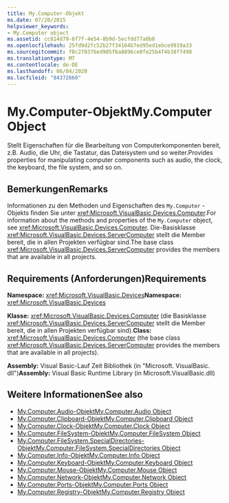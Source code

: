 ```yaml
---
title: My.Computer-Objekt
ms.date: 07/20/2015
helpviewer_keywords:
- My.Computer object
ms.assetid: cc814d79-6f7f-4e54-8b9d-5ecfdd77a0b8
ms.openlocfilehash: 25fd9d2fc52b27f34164b7ed95ed1ebce9919a33
ms.sourcegitcommit: f8c270376ed905f6a8896ce0fe25b4f4b38ff498
ms.translationtype: MT
ms.contentlocale: de-DE
ms.lasthandoff: 06/04/2020
ms.locfileid: "84372660"
---
```

# <a name="mycomputer-object"></a><span data-ttu-id="47fe8-102">My.Computer-Objekt</span><span class="sxs-lookup"><span data-stu-id="47fe8-102">My.Computer Object</span></span>
<span data-ttu-id="47fe8-103">Stellt Eigenschaften für die Bearbeitung von Computerkomponenten bereit, z.B. Audio, die Uhr, die Tastatur, das Dateisystem und so weiter.</span><span class="sxs-lookup"><span data-stu-id="47fe8-103">Provides properties for manipulating computer components such as audio, the clock, the keyboard, the file system, and so on.</span></span>  
  
## <a name="remarks"></a><span data-ttu-id="47fe8-104">Bemerkungen</span><span class="sxs-lookup"><span data-stu-id="47fe8-104">Remarks</span></span>  
 <span data-ttu-id="47fe8-105">Informationen zu den Methoden und Eigenschaften des `My.Computer` -Objekts finden Sie unter <xref:Microsoft.VisualBasic.Devices.Computer>.</span><span class="sxs-lookup"><span data-stu-id="47fe8-105">For information about the methods and properties of the `My.Computer` object, see <xref:Microsoft.VisualBasic.Devices.Computer>.</span></span> <span data-ttu-id="47fe8-106">Die-Basisklasse <xref:Microsoft.VisualBasic.Devices.ServerComputer> stellt die Member bereit, die in allen Projekten verfügbar sind.</span><span class="sxs-lookup"><span data-stu-id="47fe8-106">The base class <xref:Microsoft.VisualBasic.Devices.ServerComputer> provides the members that are available in all projects.</span></span>  
  
## <a name="requirements"></a><span data-ttu-id="47fe8-107">Requirements (Anforderungen)</span><span class="sxs-lookup"><span data-stu-id="47fe8-107">Requirements</span></span>  
 <span data-ttu-id="47fe8-108">**Namespace:** <xref:Microsoft.VisualBasic.Devices></span><span class="sxs-lookup"><span data-stu-id="47fe8-108">**Namespace:** <xref:Microsoft.VisualBasic.Devices></span></span>  
  
 <span data-ttu-id="47fe8-109">**Klasse:** <xref:Microsoft.VisualBasic.Devices.Computer> (die Basisklasse <xref:Microsoft.VisualBasic.Devices.ServerComputer> stellt die Member bereit, die in allen Projekten verfügbar sind).</span><span class="sxs-lookup"><span data-stu-id="47fe8-109">**Class:** <xref:Microsoft.VisualBasic.Devices.Computer> (the base class <xref:Microsoft.VisualBasic.Devices.ServerComputer> provides the members that are available in all projects).</span></span>  
  
 <span data-ttu-id="47fe8-110">**Assembly:** Visual Basic-Lauf Zeit Bibliothek (in "Microsoft. VisualBasic. dll")</span><span class="sxs-lookup"><span data-stu-id="47fe8-110">**Assembly:** Visual Basic Runtime Library (in Microsoft.VisualBasic.dll)</span></span>  
  
## <a name="see-also"></a><span data-ttu-id="47fe8-111">Weitere Informationen</span><span class="sxs-lookup"><span data-stu-id="47fe8-111">See also</span></span>

- [<span data-ttu-id="47fe8-112">My.Computer.Audio-Objekt</span><span class="sxs-lookup"><span data-stu-id="47fe8-112">My.Computer.Audio Object</span></span>](my-computer-audio-object.md)
- [<span data-ttu-id="47fe8-113">My.Computer.Clipboard-Objekt</span><span class="sxs-lookup"><span data-stu-id="47fe8-113">My.Computer.Clipboard Object</span></span>](my-computer-clipboard-object.md)
- [<span data-ttu-id="47fe8-114">My.Computer.Clock-Objekt</span><span class="sxs-lookup"><span data-stu-id="47fe8-114">My.Computer.Clock Object</span></span>](my-computer-clock-object.md)
- [<span data-ttu-id="47fe8-115">My.Computer.FileSystem-Objekt</span><span class="sxs-lookup"><span data-stu-id="47fe8-115">My.Computer.FileSystem Object</span></span>](my-computer-filesystem-object.md)
- [<span data-ttu-id="47fe8-116">My.Computer.FileSystem.SpecialDirectories-Objekt</span><span class="sxs-lookup"><span data-stu-id="47fe8-116">My.Computer.FileSystem.SpecialDirectories Object</span></span>](my-computer-filesystem-specialdirectories-object.md)
- [<span data-ttu-id="47fe8-117">My.Computer.Info-Objekt</span><span class="sxs-lookup"><span data-stu-id="47fe8-117">My.Computer.Info Object</span></span>](my-computer-info-object.md)
- [<span data-ttu-id="47fe8-118">My.Computer.Keyboard-Objekt</span><span class="sxs-lookup"><span data-stu-id="47fe8-118">My.Computer.Keyboard Object</span></span>](my-computer-keyboard-object.md)
- [<span data-ttu-id="47fe8-119">My.Computer.Mouse-Objekt</span><span class="sxs-lookup"><span data-stu-id="47fe8-119">My.Computer.Mouse Object</span></span>](my-computer-mouse-object.md)
- [<span data-ttu-id="47fe8-120">My.Computer.Network-Objekt</span><span class="sxs-lookup"><span data-stu-id="47fe8-120">My.Computer.Network Object</span></span>](my-computer-network-object.md)
- [<span data-ttu-id="47fe8-121">My.Computer.Ports-Objekt</span><span class="sxs-lookup"><span data-stu-id="47fe8-121">My.Computer.Ports Object</span></span>](my-computer-ports-object.md)
- [<span data-ttu-id="47fe8-122">My.Computer.Registry-Objekt</span><span class="sxs-lookup"><span data-stu-id="47fe8-122">My.Computer.Registry Object</span></span>](my-computer-registry-object.md)
